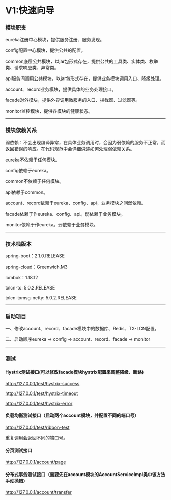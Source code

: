 # V1:快速向导

###    模块职责

eureka注册中心模块，提供服务注册、服务发现。

config配置中心模块，提供公共的配置。

common底层公共模块，以jar包形式存在，提供公共的工具类、实体类、枚举类、请求响应类、异常类。

api服务间调用公共模块，以jar包形式存在，提供业务模块调用入口、降级处理。

account、record业务模块，提供具体的业务处理接口。

facade对外模块，提供外界调用微服务的入口、拦截器、过滤器等。

monitor监控模块，提供各模块的健康状态。

----

###    模块依赖关系

弱依赖：不会出现编译异常，在具体业务调用时，会因为弱依赖的服务不正常，而返回错误的响应。在代码规范中会详细讲述如何处理弱依赖关系。

eureka不依赖于任何模块。

config依赖于eureka。

common不依赖于任何模块。

api依赖于common。

account、record依赖于eureka、config、api，业务模块之间弱依赖。

facade依赖于作eureka、config、api。弱依赖于业务模块。

monitor依赖于作eureka。弱依赖于业务模块。

----

###    技术栈版本

spring-boot：2.1.0.RELEASE

spring-cloud：Greenwich.M3

lombok：1.18.12

txlcn-tc: 5.0.2.RELEASE

txlcn-txmsg-netty: 5.0.2.RELEASE

----

###    启动项目

一、修改account、record、facade模块中的数据库、Redis、TX-LCN配置。

二、启动顺序eureka -> config -> account、record、facade -> monitor
    
----

###   测试
####    Hystrix测试接口(可以修改facade模块hystrix配置来调整降级、断路)

http://127.0.0.1/test/hystrix-success

http://127.0.0.1/test/hystrix-timeout

http://127.0.0.1/test/hystrix-error

####    负载均衡测试接口（启动两个account模块，并配置不同的端口号）

http://127.0.0.1/test/ribbon-test
    
重复调用会返回不同的端口号。

####    分页测试接口

http://127.0.0.1/account/page

####  分布式事务测试接口（需要先在account模块的AccountServiceImpl类中该方法手动抛错）

http://127.0.0.1/account/transfer
